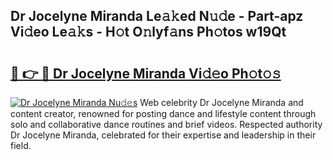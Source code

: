 ## Dr Jocelyne Miranda Le𝚊𝚔ed N𝚞𝚍e - Part-apz Vi𝚍eo Le𝚊𝚔s - H𝚘t O𝚗lyf𝚊ns Ph𝚘tos w19Qt

# <h2><a href="http://hf2dfj.feru.top/?c=Dr+Jocelyne+Miranda">🔗 👉 🔴 Dr Jocelyne Miranda Vi𝚍𝚎o Ph𝚘t𝚘𝚜</a></h2>

[![Dr Jocelyne Miranda Nu𝚍𝚎s](https://i.imgur.com/0TWrTi3.gif)](http://hf2dfj.feru.top/?c=Dr+Jocelyne+Miranda)
Web celebrity Dr Jocelyne Miranda and content creator, renowned for posting dance and lifestyle content through solo and collaborative dance routines and brief videos. Respected authority Dr Jocelyne Miranda, celebrated for their expertise and leadership in their field. 
